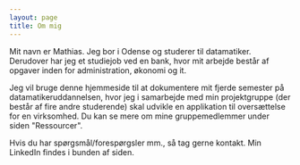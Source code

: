 ```yaml
---
layout: page
title: Om mig
---
```


Mit navn er Mathias. Jeg bor i Odense og studerer til datamatiker. Derudover har jeg et studiejob ved en bank, hvor mit arbejde består af opgaver inden for administration, økonomi og it.

Jeg vil bruge denne hjemmeside til at dokumentere mit fjerde semester på datamatikeruddannelsen, hvor jeg i samarbejde med min projektgruppe (der består af fire andre studerende) skal udvikle en applikation til oversættelse for en virksomhed. Du kan se mere om mine gruppemedlemmer under siden "Ressourcer".

Hvis du har spørgsmål/forespørgsler mm., så tag gerne kontakt. Min LinkedIn findes i bunden af siden.
